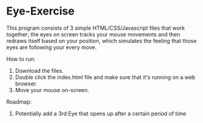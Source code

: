 # Eye-Exercise

This program consists of 3 simple HTML/CSS/Javascript files that work together; the eyes on screen tracks your mouse movements and then redraws itself based on your position, which simulates the feeling that those eyes are following your every move.

How to run:
1) Download the files.
2) Double click the index.html file and make sure that it's running on a web browser.
3) Move your mouse on-screen.

Roadmap:
1) Potentially add a 3rd Eye that opens up after a certain period of time
